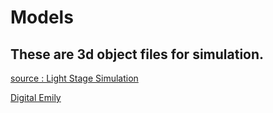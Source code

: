 # Models

## These are 3d object files for simulation.

[source : Light Stage Simulation](https://petescully.co.uk/2019/07/25/open-source-code-for-light-stage-capture-sequences/)

[Digital Emily]( https://github.com/hpd/DigitalEmily)

